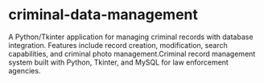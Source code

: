 # criminal-data-management
A Python/Tkinter application for managing criminal records with database integration. Features include record creation, modification, search capabilities, and criminal photo management.Criminal record management system built with Python, Tkinter, and MySQL for law enforcement agencies.
